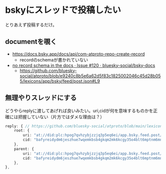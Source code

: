 # bskyにスレッドで投稿したい

とりあえず投稿するだけ。

## documentを覗く

- https://docs.bsky.app/docs/api/com-atproto-repo-create-record
  - recordのschemaが書かれていない
- [no record schema in the docs · Issue #120 · bluesky-social/bsky-docs](https://github.com/bluesky-social/bsky-docs/issues/120)
  - https://github.com/bluesky-social/atproto/blob/e9240c8b5e6a62d5f83c1825002046c45d28b055/lexicons/app/bsky/feed/post.json#L9


## 無理やりスレッドにする

どうやらreplyに渡してあげれば良いみたい。uri,cidが何を意味するものかを正確には把握していない（片方ではダメな理由は？）

```ts
reply: { // https://github.com/bluesky-social/atproto/blob/main/lexicons/com/atproto/repo/strongRef.json
    root: {
        uri: "at://did:plc:hpog7qvhzybjzzjq3p5eq6ei/app.bsky.feed.post/3lcv345ggho2w",
        cid: "bafyreidydm6jeszhue7wqemkbsb4gkqm2mk6kcgy35o4blt6mptnm6mnsu",
    },
    parent: {
        uri: "at://did:plc:hpog7qvhzybjzzjq3p5eq6ei/app.bsky.feed.post/3lcv345ggho2w",
        cid: "bafyreidydm6jeszhue7wqemkbsb4gkqm2mk6kcgy35o4blt6mptnm6mnsu",
    },
},
```